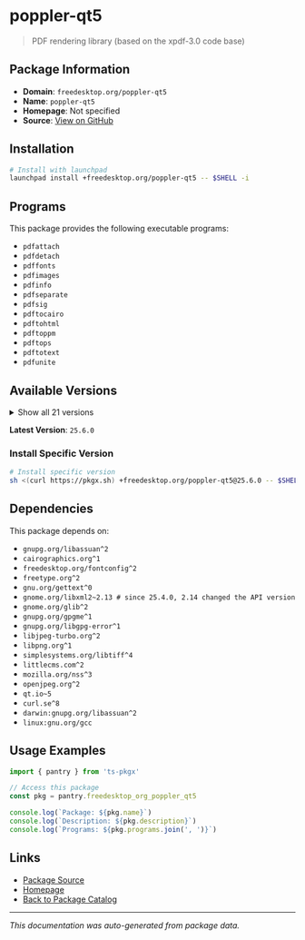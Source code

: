 # poppler-qt5

> PDF rendering library (based on the xpdf-3.0 code base)

## Package Information

- **Domain**: `freedesktop.org/poppler-qt5`
- **Name**: `poppler-qt5`
- **Homepage**: Not specified
- **Source**: [View on GitHub](https://github.com/pkgxdev/pantry/tree/main/projects/freedesktop.org/poppler-qt5/package.yml)

## Installation

```bash
# Install with launchpad
launchpad install +freedesktop.org/poppler-qt5 -- $SHELL -i
```

## Programs

This package provides the following executable programs:

- `pdfattach`
- `pdfdetach`
- `pdffonts`
- `pdfimages`
- `pdfinfo`
- `pdfseparate`
- `pdfsig`
- `pdftocairo`
- `pdftohtml`
- `pdftoppm`
- `pdftops`
- `pdftotext`
- `pdfunite`

## Available Versions

<details>
<summary>Show all 21 versions</summary>

- `25.6.0`, `25.5.0`, `25.4.0`, `25.3.0`, `25.2.0`
- `25.1.0`, `24.12.0`, `24.11.0`, `24.10.0`, `24.9.0`
- `24.8.0`, `24.7.0`, `24.6.1`, `24.6.0`, `24.5.0`
- `24.4.0`, `24.3.0`, `24.2.0`, `24.1.0`, `23.12.0`
- `23.11.0`

</details>

**Latest Version**: `25.6.0`

### Install Specific Version

```bash
# Install specific version
sh <(curl https://pkgx.sh) +freedesktop.org/poppler-qt5@25.6.0 -- $SHELL -i
```

## Dependencies

This package depends on:

- `gnupg.org/libassuan^2`
- `cairographics.org^1`
- `freedesktop.org/fontconfig^2`
- `freetype.org^2`
- `gnu.org/gettext^0`
- `gnome.org/libxml2~2.13 # since 25.4.0, 2.14 changed the API version`
- `gnome.org/glib^2`
- `gnupg.org/gpgme^1`
- `gnupg.org/libgpg-error^1`
- `libjpeg-turbo.org^2`
- `libpng.org^1`
- `simplesystems.org/libtiff^4`
- `littlecms.com^2`
- `mozilla.org/nss^3`
- `openjpeg.org^2`
- `qt.io~5`
- `curl.se^8`
- `darwin:gnupg.org/libassuan^2`
- `linux:gnu.org/gcc`

## Usage Examples

```typescript
import { pantry } from 'ts-pkgx'

// Access this package
const pkg = pantry.freedesktop_org_poppler_qt5

console.log(`Package: ${pkg.name}`)
console.log(`Description: ${pkg.description}`)
console.log(`Programs: ${pkg.programs.join(', ')}`)
```

## Links

- [Package Source](https://github.com/pkgxdev/pantry/tree/main/projects/freedesktop.org/poppler-qt5/package.yml)
- [Homepage](#)
- [Back to Package Catalog](../package-catalog.md)

---

*This documentation was auto-generated from package data.*
